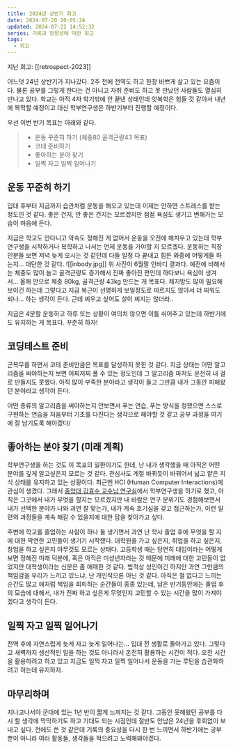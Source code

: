 ```yaml
---
title: 2024년 상반기 회고
date: 2024-07-20 20:05:24
updated: 2024-07-22 14:52:32
series: 기록과 방향성에 대한 회고
tags:
  - 회고
---
```

지난 회고: [[retrospect-2023]]

어느덧 24년 상반기가 지나갔다. 2주 전에 전역도 하고 한창 바쁘게 살고 있는 요즘이다. 물론 공부를 그렇게 한다는 건 아니고 자취 준비도 하고 못 만났던 사람들도 열심히 만나고 있다. 학교는 아직 4차 학기밖에 안 끝낸 상태인데 엇복학은 힘들 것 같아서 내년에 복학할 예정이고 대신 학부연구생은 하반기부터 진행할 예정이다.

우선 이번 반기 목표는 아래와 같다.
> - 운동 꾸준히 하기 (체중80 골격근량43 목표)
> - 코테 준비하기
> - 좋아하는 분야 찾기
> - 일찍 자고 일찍 일어나기 


## 운동 꾸준히 하기
입대 후부터 지금까지 습관처럼 운동을 해오고 있는데 이제는 안하면 스트레스를 받는 정도인 것 같다. 좋은 건지, 안 좋은 건지는 모르겠지만 점점 욕심도 생기고 변해가는 모습이 마음에 든다. 

지금은 학교도 안다니고 약속도 정해진 게 없어서 운동을 오전에 해치우고 있는데 학부연구생을 시작하거나 복학하고 나서는 언제 운동을 가야할 지 모르겠다. 운동하는 직장인분들 보면 저녁 늦게 오시는 것 같던데 다들 일정 다 끝내고 힘든 와중에 어떻게들 하는지... 대단한 것 같다.
![[inbody.jpg]]
위 사진이 6월말 인바디 결과다. 예전에 비해서는 체중도 많이 늘고 골격근량도 증가해서 진짜 좋아진 편인데 하다보니 욕심이 생겨서... 올해 안으로 체중 80kg, 골격근량 43kg 만드는 게 목표다. 체지방도 많이 필요해보이긴 하는데 그렇다고 지금 복근이 선명하게 보일정도로 마르지도 않아서 더 찌워도 되나... 하는 생각이 든다. 근데 찌우고 싶어도 살이 찌지는 않더라..

지금은 4분할 운동하고 하루 또는 상황이 여의치 않으면 이틀 쉬어주고 있는데 하반기에도 유지하는 게 목표다. 꾸준히 하자!

## 코딩테스트 준비
군복무를 하면서 코테 준비만큼은 목표를 달성하지 못한 것 같다. 지금 상태는 어떤 알고리즘을 써야하는지 보면 어찌저찌 풀 수 있는 정도인데 그 알고리즘 마저도 온전히 내 걸로 만들지도 못했다. 아직 많이 부족한 분야라고 생각이 들고 그만큼 내가 그동안 피해왔던 분야라고 생각이 든다. 

어떤 종류의 알고리즘을 써야하는지 안보면서 푸는 연습, 푸는 방식을 정했으면 스스로 구현하는 연습을 처음부터 기초를 다진다는 생각으로 해야할 것 같고 공부 과정을 여기에 잘 남기도록 해야겠다/ 

## 좋아하는 분야 찾기 (미래 계획)
학부연구생을 하는 것도 이 목표의 일환이기도 한데, 난 내가 생각했을 때 아직은 어떤 분야를 깊게 알고싶은지 모르는 것 같다. 관심사도 계절 바뀌듯이 바뀌어서 넓고 얕은 지식 상태를 유지하고 있는 상황이다. 최근엔 HCI (Human Computer Interactions)에 관심이 생겼다. 그래서 [중앙대 김효수 교수님 연구실](https://sites.google.com/view/hcslab-cau/home?authuser=0)에서 학부연구생을 하기로 했고, 아직은 그곳에서 내가 무엇을 할지는 모르겠지만 내 바람은 연구 분위기도 경험해보면서 내가 선택한 분야가 나와 과연 잘 맞는가, 내가 계속 호기심을 갖고 접근하는가, 이런 일련의 과정들을 계속 해갈 수 있을지에 대한 답을 찾아가고 싶다.

주변에 학교를 졸업하는 사람이 하나 둘 생기면서 과연 난 학사 졸업 후에 무엇을 할 지에 대한 막연한 고민들이 생기기 시작했다. 대학원을 가고 싶은지, 취업을 하고 싶은지, 창업을 하고 싶은지 아무것도 모르는 상태다. 고등학생 때는 당연히 대입이라는 어떻게 보면 정해진 미래 덕분에, 혹은 아직은 미성년자라는 것 때문에 미래에 대한 고민들이 없었지만 대학생이라는 신분은 좀 애매한 것 같다. 법적상 성인이긴 하지만 과연 그만큼의 책임감을 우리가 느끼고 있느냐, 난 개인적으론 아닌 것 같다. 아직은 철 없다고 느끼는 순간도 많고 애처럼 책임을 회피하는 순간들이 종종 있는데, 남은 반기동안에는 졸업 후의 모습에 대해서, 내가 진짜 하고 싶은게 무엇인지 고민할 수 있는 시간을 많이 가져야겠다고 생각이 든다.

## 일찍 자고 일찍 일어나기
전역 후에 자연스럽게  늦게 자고 늦게 일어나는... 입대 전 생활로 돌아가고 있다. 그렇다고 새벽까지 생산적인 일을 하는 것도 아니라서 온전히 활용하는 시간이 적다. 오전 시간을 활용하려고 하고 있고 지금도 일찍 자고 일찍 일어나서 운동을 가는 루틴을 습관화하려고 하는데 유지하자. 

## 마무리하며
지나고나서야 군대에 있는 1년 반이 짧게 느껴지는 것 같다. 그동안 못해왔던 공부를 다시 할 생각에 막막하기도 하고 기대도 되는 시점인데 절반도 안남은 24년을 후회없이 보내고 싶다. 전에도 쓴 것 같은데 기록의 중요성을 다시 한 번 느끼면서 하반기에는 공부 뿐이 아니라 여러 활동들, 생각들을 적으려고 노력해봐야겠다. 